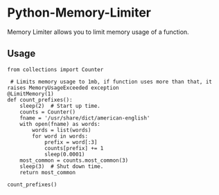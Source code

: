# Python-Memory-Limiter
Memory Limiter allows you to limit memory usage of a function.

## Usage
```python3
from collections import Counter

 # Limits memory usage to 1mb, if function uses more than that, it raises MemoryUsageExceeded exception
@LimitMemory(1)
def count_prefixes():
    sleep(2)  # Start up time.
    counts = Counter()
    fname = '/usr/share/dict/american-english'
    with open(fname) as words:
        words = list(words)
        for word in words:
            prefix = word[:3]
            counts[prefix] += 1
            sleep(0.0001)
    most_common = counts.most_common(3)
    sleep(3)  # Shut down time.
    return most_common

count_prefixes()
```
